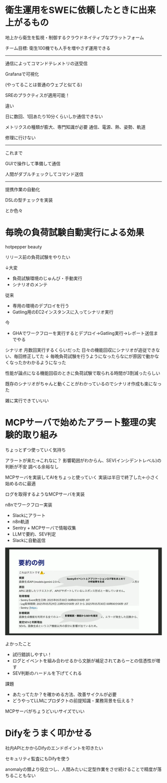 # 衛生運用をSWEに依頼したときに出来上がるもの

地上から衛生を監視・制御するクラウドネイティブなプラットフォーム

チーム目標: 衛生100機でも人手を増やさず運用できる

---

通信によってコマンドテレメトリの送受信

Grafanaで可視化

(やってることは普通のウェブと似てる)

SREのプラクティスが適用可能！

違い

日に数回、1回あたり10分くらいしか通信できない

メトリクスの種類が膨大、専門知識が必要
通信、電源、熱、姿勢、軌道

修理に行けない

---

これまで

GUIで操作して準備して通信

人間がダブルチェックしてコマンド送信

---

提携作業の自動化

DSLの型チェックを実装

とか色々

# 毎晩の負荷試験自動実行による効果

hotpepper beauty

リリース前の負荷試験をやりたい

↓大変
- 負荷試験環境のじゅんび・手動実行
- シナリオのメンテ

従来
- 専用の環境のデプロイを行う
- Gatling用のEC2インスタンスに入ってシナリオ実行

今
- GHAでワークフローを実行するとデプロイ→Gatling実行→レポート送信までやる

シナリオ
月数回実行するくらいだった
日々の機能回収にシナリオが追従できない、毎回修正してた
↓
毎晩負荷試験を行うようになったらなにが原因で動かなくなったかわかるようになった

性能が論点になる機能回収のときに負荷試験で取られる時間が3割減ったらしい

既存のシナリオがちゃんと動くことがわかっているのでシナリオ作成も楽になった

雑に実行できていいい

# MCPサーバで始めたアラート整理の実験的取り組み

ちょっとずつ使っていく気持ち

アラートが来た→これなに？
影響範囲がわからん、SEV(インシデントレベル)の判断が不安
調べる余裕なし

MCPサーバを実装してAIをちょっと使っていく
実装は半日で終了した←小さく始めるのに最適

ログを取得するようなMCPサーバを実装

n8nでワークフロー実装
- Slackにアラート
- n8n軌道
- Sentry + MCPサーバで情報収集
- LLMで要約、SEV判定
- Slackに自動返信

![alt text](image.png)

よかったこと
- 試行錯誤しやすい！
- ログとイベントを組み合わせるから文脈が補足されてあらーとの信憑性が増す
- SEV判断のハードルを下げてくれる

課題
- あたってたか？を確かめる方法、改善サイクルが必要
- どうやってLLMにプロダクトの前提知識・業務背景を伝える？

MCPサーバがちょうどいいサイズでいい

# Difyをうまく叩かせる

社内APIとかからDifyのエンドポイントを叩きたい

セキュリティ監査にもDifyを使う

anomalyの類より役立つし、人間みたいに定型作業をさせ続けることで精度が落ちることもない

